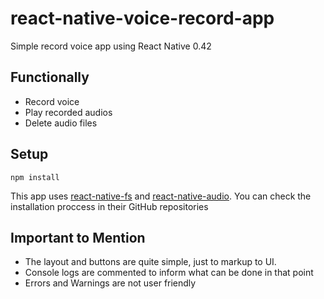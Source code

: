 # react-native-voice-record-app

Simple record voice app using React Native 0.42

## Functionally ##
* Record voice
* Play recorded audios
* Delete audio files

## Setup ##

`` npm install ``

This app uses [react-native-fs](https://github.com/johanneslumpe/react-native-fs) and [react-native-audio](https://github.com/jsierles/react-native-audio). You can check the installation proccess in their GitHub repositories


## Important to Mention ##
* The layout and buttons are quite simple, just to markup to UI.
* Console logs are commented to inform what can be done in that point
* Errors and Warnings are not user friendly
